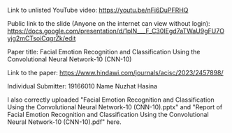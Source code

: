 Link to unlisted YouTube video:
https://youtu.be/nFi6DuPFRHQ

Public link to the slide (Anyone on the internet can view without login):
https://docs.google.com/presentation/d/1pIN___F_C30IEgd7aTWaU9gFU7Oyjg2mCTsoiCqgrZk/edit

Paper title:
Facial Emotion Recognition and Classification Using the Convolutional Neural Network-10 (CNN-10)

Link to the paper:
https://www.hindawi.com/journals/acisc/2023/2457898/

Individual Submitter:
19166010 Name Nuzhat Hasina

I also correctly uploaded "Facial Emotion Recognition and Classification Using the Convolutional Neural Network-10 (CNN-10).pptx" and "Report of Facial Emotion Recognition and Classification Using the Convolutional Neural Network-10 (CNN-10).pdf" here.
